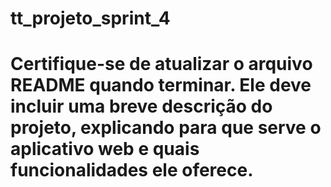 # tt_projeto_sprint_4
# **Certifique-se de atualizar o arquivo README quando terminar. Ele deve incluir uma breve descrição do projeto, explicando para que serve o aplicativo web e quais funcionalidades ele oferece.**
